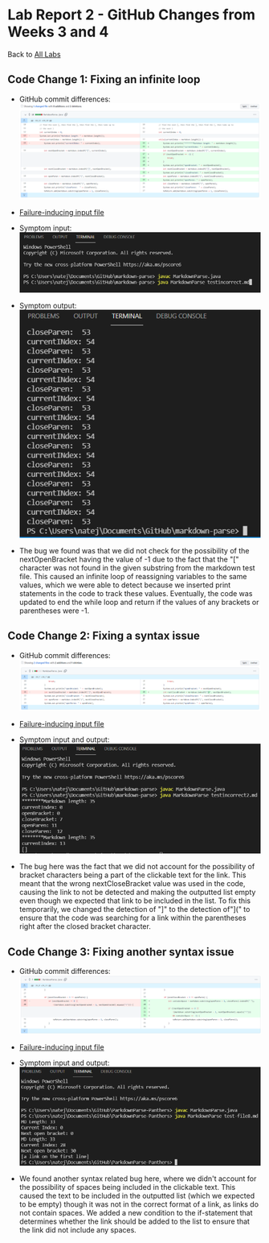 # Lab Report 2 - GitHub Changes from Weeks 3 and 4
Back to [All Labs](https://njmorales.github.io/cse15l-lab-reports/)

## Code Change 1: Fixing an infinite loop
* GitHub commit differences: 
![Image](codechange1.PNG)

* [Failure-inducing input file](https://github.com/njmorales/cse15l-lab-reports/blob/main/testincorrect.md)

* Symptom input: 
![Image](symptom1input.PNG)

* Symptom output: 
![Image](symptom1output.PNG)

* The bug we found was that we did not check for the possibility of the nextOpenBracket having the value of -1 due to the fact that the "[" character was not found in the given substring from the markdown test file. This caused an infinite loop of reassigning variables to the same values, which we were able to detect because we inserted print statements in the code to track these values. Eventually, the code was updated to end the while loop and return if the values of any brackets or parentheses were -1. 

## Code Change 2: Fixing a syntax issue
* GitHub commit differences: 
![Image](codechange2.PNG)

* [Failure-inducing input file](https://github.com/njmorales/cse15l-lab-reports/blob/main/testincorrect2.md)

* Symptom input and output: 
![Image](symptom2.PNG)

* The bug here was the fact that we did not account for the possibility of bracket characters being a part of the clickable text for the link. This meant that the wrong nextCloseBracket value was used in the code, causing the link to not be detected and making the outputted list empty even though we expected that link to be included in the list. To fix this temporarily, we changed the detection of "]" to the detection of"](" to ensure that the code was searching for a link within the parentheses right after the closed bracket character. 

## Code Change 3: Fixing another syntax issue
* GitHub commit differences:
![Image](codechange3.png)

* [Failure-inducing input file](https://github.com/njmorales/cse15l-lab-reports/blob/main/test-file8.md)

* Symptom input and output: 
![Image](symptom3.png)

* We found another syntax related bug here, where we didn't account for the possibility of spaces being included in the clickable text. This caused the text to be included in the outputted list (which we expected to be empty) though it was not in the correct format of a link, as links do not contain spaces. We added a new condition to the if-statement that determines whether the link should be added to the list to ensure that the link did not include any spaces. 